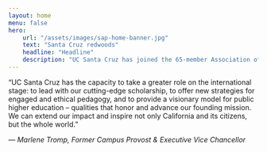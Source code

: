 ```yaml
---
layout: home
menu: false
hero:
    url: "/assets/images/sap-home-banner.jpg"
    text: "Santa Cruz redwoods"
    headline: "Headline"
    description: "UC Santa Cruz has joined the 65-member Association of American Universities"
---
```

“UC Santa Cruz has the capacity to take a greater role on the international stage: to lead with our cutting-edge scholarship, to offer new strategies for engaged and ethical pedagogy, and to provide a visionary model for public higher education – qualities that honor and advance our founding mission. We can extend our impact and inspire not only California and its citizens, but the whole world.”

_— Marlene Tromp, Former Campus Provost &amp; Executive Vice Chancellor_
